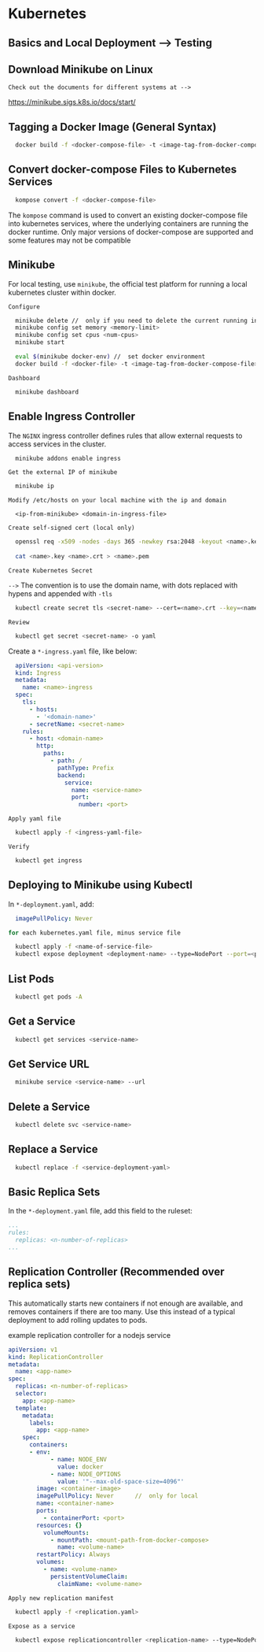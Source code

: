 # Kubernetes 

## Basics and Local Deployment --> Testing


## Download Minikube on Linux

`Check out the documents for different systems at -->`

<a href="https://minikube.sigs.k8s.io/docs/start/">https://minikube.sigs.k8s.io/docs/start/</a>


## Tagging a Docker Image (General Syntax)

```bash
  docker build -f <docker-compose-file> -t <image-tag-from-docker-compose-file> <source-path>
```


## Convert docker-compose Files to Kubernetes Services

```bash
  kompose convert -f <docker-compose-file>
```

The `kompose` command is used to convert an existing docker-compose file into kubernetes services, where the underlying containers are running the docker runtime. Only major versions of docker-compose are supported and some features may not be compatible


## Minikube

For local testing, use `minikube`, the official test platform for running a local kubernetes cluster within docker. 

`Configure`

```bash
  minikube delete //  only if you need to delete the current running instance
  minikube config set memory <memory-limit>
  minikube config set cpus <num-cpus>
  minikube start

  eval $(minikube docker-env) //  set docker environment
  docker build -f <docker-file> -t <image-tag-from-docker-compose-file> <source-path> //  need to rebuild image after local docker img repo is set
```

`Dashboard`

```bash
  minikube dashboard
```

## Enable Ingress Controller

The `NGINX` ingress controller defines rules that allow external requests to access services in the cluster.

```bash
  minikube addons enable ingress
```

`Get the external IP of minikube`

```bash
  minikube ip
```

`Modify /etc/hosts on your local machine with the ip and domain`

```
  <ip-from-minikube> <domain-in-ingress-file>
```

`Create self-signed cert (local only)`

```bash
  openssl req -x509 -nodes -days 365 -newkey rsa:2048 -keyout <name>.key -out <name>.crt -subj "/CN=<host>/O=<host>"
  
  cat <name>.key <name>.crt > <name>.pem
```

`Create Kubernetes Secret`

`-->` The convention is to use the domain name, with dots replaced with hypens and appended with `-tls`

```bash
  kubectl create secret tls <secret-name> --cert=<name>.crt --key=<name>.key
```

`Review`

```bash
  kubectl get secret <secret-name> -o yaml
```

Create a `*-ingress.yaml` file, like below:

```yaml
  apiVersion: <api-version>
  kind: Ingress
  metadata:
    name: <name>-ingress
  spec:
    tls:
      - hosts:
        - '<domain-name>'
      - secretName: <secret-name>
    rules:
      - host: <domain-name>
        http:
          paths:
            - path: /
              pathType: Prefix
              backend:
                service:
                  name: <service-name>
                  port:
                    number: <port>
```

`Apply yaml file`

```bash
  kubectl apply -f <ingress-yaml-file>
```

`Verify`

```bash
  kubectl get ingress
```


## Deploying to Minikube using Kubectl

In `*-deployment.yaml`, add:

```yaml
  imagePullPolicy: Never
```

```bash
for each kubernetes.yaml file, minus service file

  kubectl apply -f <name-of-service-file>
  kubectl expose deployment <deployment-name> --type=NodePort --port=<port-of-pods-to-expose> --name=<name-of-service>   // only if replication controller is not used
```


## List Pods

```bash
  kubectl get pods -A
```


## Get a Service

```bash
  kubectl get services <service-name>
```


## Get Service URL

```bash
  minikube service <service-name> --url
```


## Delete a Service

```bash
  kubectl delete svc <service-name>
```


## Replace a Service

```bash
  kubectl replace -f <service-deployment-yaml>
```


## Basic Replica Sets

In the `*-deployment.yaml` file, add this field to the ruleset:

```yaml
...
rules:
  replicas: <n-number-of-replicas>
...
```


## Replication Controller (Recommended over replica sets)

This automatically starts new containers if not enough are available, and removes containers if there are too many. Use this instead of a typical deployment to add rolling updates to pods.

example replication controller for a nodejs service

```yaml
apiVersion: v1
kind: ReplicationController
metadata:
  name: <app-name>
spec:
  replicas: <n-number-of-replicas>
  selector:
    app: <app-name>
  template:
    metadata:
      labels:
        app: <app-name>
    spec:
      containers:
      - env:
            - name: NODE_ENV
              value: docker
            - name: NODE_OPTIONS
              value: '"--max-old-space-size=4096"'
        image: <container-image>
        imagePullPolicy: Never      //  only for local
        name: <container-name>
        ports:
          - containerPort: <port>
        resources: {}
          volumeMounts:
            - mountPath: <mount-path-from-docker-compose>
              name: <volume-name>
        restartPolicy: Always
        volumes:
          - name: <volume-name>
            persistentVolumeClaim:
              claimName: <volume-name>
```

`Apply new replication manifest`

```bash
  kubectl apply -f <replication.yaml>
```

`Expose as a service`

```bash
  kubectl expose replicationcontroller <replication-name> --type=NodePort --port=<port> --name=<service-name>
```